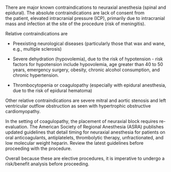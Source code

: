 There are major known contraindications to neuraxial anesthesia (spinal and epidural). The absolute contraindications are lack of consent from the patient, elevated intracranial pressure (ICP), primarily due to intracranial mass and infection at the site of the procedure (risk of meningitis).

Relative contraindications are

- Preexisting neurological diseases (particularly those that wax and wane, e.g., multiple sclerosis)

- Severe dehydration (hypovolemia), due to the risk of hypotension - risk factors for hypotension include hypovolemia, age greater than 40 to 50 years, emergency surgery, obesity, chronic alcohol consumption, and chronic hypertension.

- Thrombocytopenia or coagulopathy (especially with epidural anesthesia, due to the risk of epidural hematoma)

Other relative contraindications are severe mitral and aortic stenosis and left ventricular outflow obstruction as seen with hypertrophic obstructive cardiomyopathy.

In the setting of coagulopathy, the placement of neuraxial block requires re-evaluation. The American Society of Regional Anesthesia (ASRA) publishes updated guidelines that detail timing for neuraxial anesthesia for patients on oral anticoagulants, antiplatelets, thrombolytic therapy, unfractionated, and low molecular weight heparin. Review the latest guidelines before proceeding with the procedure.

Overall because these are elective procedures, it is imperative to undergo a risk/benefit analysis before proceeding.
